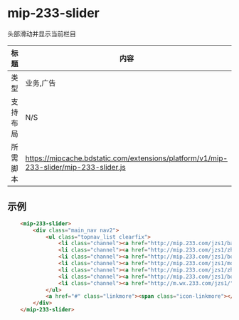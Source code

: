 
# mip-233-slider

头部滑动并显示当前栏目

标题|内容
----|----
类型|业务,广告
支持布局|N/S
所需脚本|https://mipcache.bdstatic.com/extensions/platform/v1/mip-233-slider/mip-233-slider.js

## 示例

``` html
    <mip-233-slider>
        <div class="main_nav nav2">
            <ul class="topnav_list clearfix">
                <li class="channel"><a href="http://mip.233.com/jzs1/baoming/">考试报名</a></li>
                <li class="channel"><a href="http://mip.233.com/jzs1/zhinan/">报名指南</a></li>
                <li class="channel"><a href="http://mip.233.com/jzs1/book/">考试教材</a></li>
                <li class="channel"><a href="http://mip.233.com/jzs1/moniti/">在线模考</a></li>
                <li class="channel"><a href="http://mip.233.com/jzs1/zhuanti/">热点专题</a></li>
                <li class="channel"><a href="http://mip.233.com/jzs1/book/">考试教材</a></li>
                <li class="channel"><a href="http://m.wx.233.com/jzs1/">免费课程</a></li>
            </ul>
            <a href="#" class="linkmore"><span class="icon-linkmore"></span></a>
        </div>
    </mip-233-slider>
```
